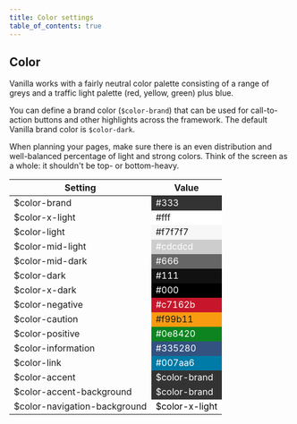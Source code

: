 ```yaml
---
title: Color settings
table_of_contents: true
---
```


## Color

Vanilla works with a fairly neutral color palette consisting of a range of greys and a traffic light palette (red, yellow, green) plus blue.

You can define a brand color (`$color-brand`) that can be used for call-to-action buttons and other highlights across the framework. The default Vanilla brand color is `$color-dark`.

When planning your pages, make sure there is an even distribution and well-balanced percentage of light and strong colors. Think of the screen as a whole: it shouldn't be top- or bottom-heavy.

<div>
<table>
<thead>
<tr>
<th>Setting</th>
<th>Value</th>
</tr>
</thead>
<tbody>
<tr>
<td>$color-brand</td>
<td style="background-color: #333; color: #fff;">#333</td>
</tr>
<tr>
<td>$color-x-light</td>
<td style="background-color: #fff;">#fff</td>
</tr>
<tr>
<td>$color-light</td>
<td style="background-color: #f7f7f7;">#f7f7f7</td>
</tr>
<tr>
<td>$color-mid-light</td>
<td style="background-color: #cdcdcd; color: #fff;">#cdcdcd</td>
</tr>
<tr>
<td>$color-mid-dark</td>
<td style="background-color: #666; color: #fff;">#666</td>
</tr>
<tr>
<td>$color-dark</td>
<td style="background-color: #111; color: #fff;">#111</td>
</tr>
<tr>
<td>$color-x-dark</td>
<td style="background-color: #000; color: #fff;">#000</td>
</tr>
<tr>
<td>$color-negative</td>
<td style="background-color: #c7162b; color: #fff;">#c7162b</td>
</tr>
<tr>
<td>$color-caution</td>
<td style="background-color: #f99b11;">#f99b11</td>
</tr>
<tr>
<td>$color-positive</td>
<td style="background-color: #0e8420; color: #fff;">#0e8420</td>
</tr>
<tr>
<td>$color-information</td>
<td style="background-color: #335280; color: #fff;">#335280</td>
</tr>
<tr>
<td>$color-link</td>
<td style="background-color: #007aa6; color: #fff;">#007aa6</td>
</tr>
<tr>
<td>$color-accent</td>
<td style="background-color: #333; color: #fff;">$color-brand</td>
</tr>
<tr>
<td>$color-accent-background</td>
<td style="background-color: #333; color: #fff;">$color-brand</td>
</tr>
<tr>
<td>$color-navigation-background</td>
<td style="background-color: #fff; color: #000;">$color-x-light</td>
</tr>
</tbody>
</table>

</div>
